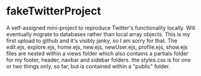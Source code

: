 # fakeTwitterProject
A self-assigned mini-project to reproduce Twitter's functionality locally. Will eventually migrate to databases rather than local array objects.
This is my first upload to github and it's visibly janky, so I am sorry for that.
The edit.ejs, explore.ejs, home.ejs, new.ejs, newUser.ejs, profile.ejs, show.ejs files are nested within a views folder which also contains a partials folder for my
footer, header, navbar and sidebar folders. the styles.css is for one or two things only, so far, but is contained within a "public" folder.
